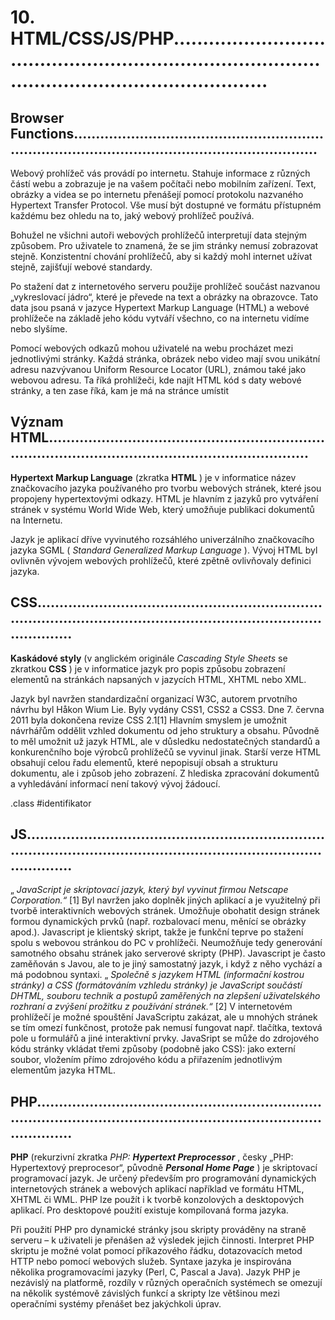 # 10. HTML/CSS/JS/PHP...........................................................................................................................

## Browser Functions...............................................................................................................................

Webový prohlížeč vás provádí po internetu. Stahuje informace z různých částí webu a zobrazuje je na
vašem počítači nebo mobilním zařízení. Text, obrázky a videa se po internetu přenášejí pomocí
protokolu nazvaného Hypertext Transfer Protocol. Vše musí být dostupné ve formátu přístupném
každému bez ohledu na to, jaký webový prohlížeč používá.


Bohužel ne všichni autoři webových prohlížečů interpretují data stejným způsobem. Pro
uživatele to znamená, že se jim stránky nemusí zobrazovat stejně. Konzistentní chování
prohlížečů, aby si každý mohl internet užívat stejně, zajišťují webové standardy.

Po stažení dat z internetového serveru použije prohlížeč součást nazvanou „vykreslovací
jádro“, které je převede na text a obrázky na obrazovce. Tato data jsou psaná v jazyce
Hypertext Markup Language (HTML) a webové prohlížeče na základě jeho kódu vytváří
všechno, co na internetu vidíme nebo slyšíme.

Pomocí webových odkazů mohou uživatelé na webu procházet mezi jednotlivými stránky.
Každá stránka, obrázek nebo video mají svou unikátní adresu nazvývanou Uniform Resource
Locator (URL), známou také jako webovou adresu. Ta říká prohlížeči, kde najít HTML kód s
daty webové stránky, a ten zase říká, kam je má na stránce umístit

## Význam HTML...................................................................................................................................

**Hypertext Markup Language** (zkratka **HTML** ) je v informatice název značkovacího jazyka
používaného pro tvorbu webových stránek, které jsou propojeny hypertextovými odkazy. HTML je
hlavním z jazyků pro vytváření stránek v systému World Wide Web, který umožňuje publikaci
dokumentů na Internetu.

Jazyk je aplikací dříve vyvinutého rozsáhlého univerzálního značkovacího jazyka SGML ( _Standard
Generalized Markup Language_ ). Vývoj HTML byl ovlivněn vývojem webových prohlížečů, které
zpětně ovlivňovaly definici jazyka.

## CSS......................................................................................................................................................

**Kaskádové styly** (v anglickém originále _Cascading Style Sheets_ se zkratkou **CSS** ) je v informatice
jazyk pro popis způsobu zobrazení elementů na stránkách napsaných v jazycích HTML, XHTML nebo
XML.

Jazyk byl navržen standardizační organizací W3C, autorem prvotního návrhu byl Håkon Wium Lie.
Byly vydány CSS1, CSS2 a CSS3. Dne 7. června 2011 byla dokončena revize CSS 2.1[1] Hlavním
smyslem je umožnit návrhářům oddělit vzhled dokumentu od jeho struktury a obsahu. Původně to měl
umožnit už jazyk HTML, ale v důsledku nedostatečných standardů a konkurenčního boje výrobců
prohlížečů se vyvinul jinak. Starší verze HTML obsahují celou řadu elementů, které nepopisují obsah a
strukturu dokumentu, ale i způsob jeho zobrazení. Z hlediska zpracování dokumentů a vyhledávání
informací není takový vývoj žádoucí.

.class #identifikator


## JS.........................................................................................................................................................

„ _JavaScript je skriptovací jazyk, který byl vyvinut firmou Netscape Corporation.“_ [1] Byl navržen jako
doplněk jiných aplikací a je využitelný při tvorbě interaktivních webových stránek. Umožňuje obohatit
design stránek formou dynamických prvků (např. rozbalovací menu, měnící se obrázky apod.).
Javascript je klientský skript, takže je funkční teprve po stažení spolu s webovou stránkou do PC v
prohlížeči. Neumožňuje tedy generování samotného obsahu stránek jako serverové skripty (PHP).
Javascript je často zaměňován s Javou, ale to je jiný samostatný jazyk, i když z něho vychází a má
podobnou syntaxi. „ _Společně s jazykem HTML (informační kostrou stránky) a CSS (formátováním
vzhledu stránky) je JavaScript součástí DHTML, souboru technik a postupů zaměřených na zlepšení
uživatelského rozhraní a zvýšení prožitku z používání stránek.“_ [2] V internetovém prohlížečí je možné
spouštění JavaScriptu zakázat, ale u mnohých stránek se tím omezí funkčnost, protože pak nemusí
fungovat např. tlačítka, textová pole u formulářů a jiné interaktivní prvky. JavaSript se může do
zdrojového kódu stránky vkládat třemi způsoby (podobně jako CSS): jako externí soubor, vložením
přímo zdrojového kódu a přiřazením jednotlivým elementům jazyka HTML.

## PHP......................................................................................................................................................

**PHP** (rekurzivní zkratka _PHP:_ **_Hypertext Preprocessor_** , česky „PHP: Hypertextový preprocesor“,
původně **_Personal Home Page_** ) je skriptovací programovací jazyk. Je určený především pro
programování dynamických internetových stránek a webových aplikací například ve formátu HTML,
XHTML či WML. PHP lze použít i k tvorbě konzolových a desktopových aplikací. Pro desktopové
použití existuje kompilovaná forma jazyka.

Při použití PHP pro dynamické stránky jsou skripty prováděny na straně serveru – k uživateli je
přenášen až výsledek jejich činnosti. Interpret PHP skriptu je možné volat pomocí příkazového řádku,
dotazovacích metod HTTP nebo pomocí webových služeb. Syntaxe jazyka je inspirována několika
programovacími jazyky (Perl, C, Pascal a Java). Jazyk PHP je nezávislý na platformě, rozdíly v
různých operačních systémech se omezují na několik systémově závislých funkcí a skripty lze většinou
mezi operačními systémy přenášet bez jakýchkoli úprav.